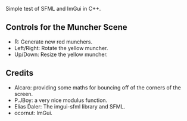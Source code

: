 Simple test of SFML and ImGui in C++.

## Controls for the Muncher Scene

- R: Generate new red munchers.
- Left/Right: Rotate the yellow muncher.  
- Up/Down: Resize the yellow muncher.

## Credits

- Alcaro: providing some maths for bouncing off of the corners of the screen.
- P.JBoy: a very nice modulus function.
- Elias Daler: The imgui-sfml library and SFML.
- ocornut: ImGui.